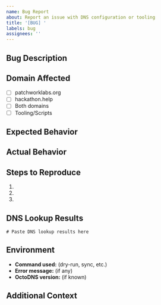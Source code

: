 ```yaml
---
name: Bug Report
about: Report an issue with DNS configuration or tooling
title: '[BUG] '
labels: bug
assignees: ''
---
```


## Bug Description
<!-- A clear description of what the bug is -->

## Domain Affected
- [ ] patchworklabs.org
- [ ] hackathon.help
- [ ] Both domains
- [ ] Tooling/Scripts

## Expected Behavior
<!-- What you expected to happen -->

## Actual Behavior
<!-- What actually happened -->

## Steps to Reproduce
1. 
2. 
3. 

## DNS Lookup Results
<!-- If relevant, include output from dig, nslookup, or online DNS tools -->
```
# Paste DNS lookup results here
```

## Environment
- **Command used:** (dry-run, sync, etc.)
- **Error message:** (if any)
- **OctoDNS version:** (if known)

## Additional Context
<!-- Screenshots, logs, or other relevant information -->